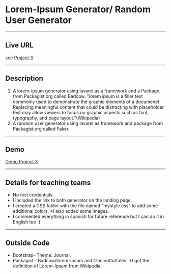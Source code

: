 # Lorem-Ipsum Generator/ Random User Generator 

----
## Live URL 
see [Project 3](http://p3.dwa15.me)



----
## Description
1. A lorem-ipsum generator using lavarel as a framework and a Package from Packagist.org called Badcow.
"lorem ipsum is a filler text commonly used to demonstrate the graphic elements of a documenet. Replacing meaningful content that could be distracting with placeholder text may allow viewers to focus on graphic aspects such as font, typography, and page layout."(Wikipedia)
2. A random user generator using lavarel as framework and package from Packagist.org called Faker. 

----
## Demo
[Demo Project 3](http://www.screencast.com/users/PatriciaCisneros/folders/Jing/media/1f68d0d3-e8e7-4e47-80f2-b923ffe6f442)

----
## Details for teaching teams
* No test credentials.
* I included the link to both generator on the landing page.
* I created a CSS folder with the file named "mystyle.css" to add some additional colors.
*I also added some images.
* I commented everything in spanish for future reference but I can do it in English too :) 

----
## Outside Code 
* Bootstrap- Theme: Journal.
* Packagist - Badcow/lorem-ipsum and fzaninotto/faker.
*I got the definition of Lorem-Ipsum from Wikipedia.